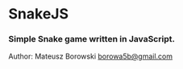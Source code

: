 # SnakeJS

### Simple Snake game written in JavaScript.

Author: Mateusz Borowski <borowa5b@gmail.com>